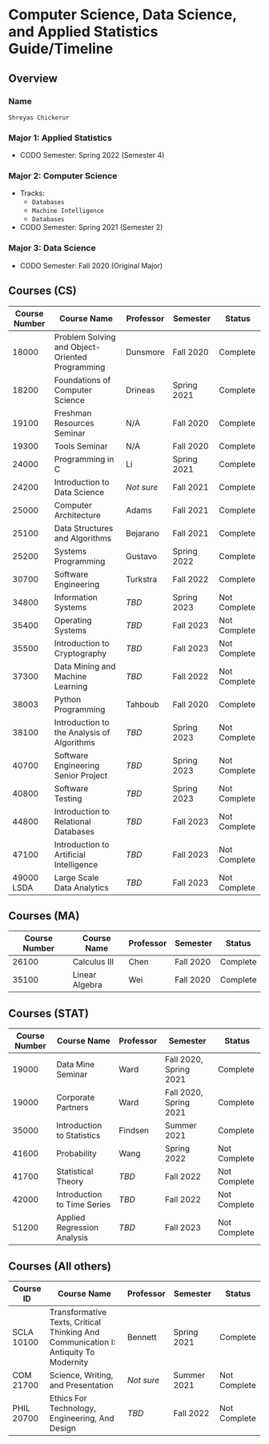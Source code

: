 # Computer Science, Data Science, and Applied Statistics Guide/Timeline
## Overview
### Name
`Shreyas Chickerur`
### Major 1: Applied Statistics
- CODO Semester: Spring 2022 (Semester 4)
### Major 2: Computer Science
- Tracks:
    - `Databases`
    - `Machine Intelligence`
    - `Databases`
- CODO Semester: Spring 2021 (Semester 2)
### Major 3: Data Science
- CODO Semester: Fall 2020 (Original Major)
## Courses (CS)
| Course Number | Course Name                                    | Professor | Semester  | Status   |
| -----------   | -----------                                    | --------- | --------  | -------- |
| 18000         | Problem Solving and Object-Oriented Programming| Dunsmore  | Fall 2020 | Complete |
| 18200         | Foundations of Computer Science                | Drineas   | Spring 2021 | Complete |
| 19100         | Freshman Resources Seminar                     | N/A       | Fall 2020 | Complete |
| 19300         | Tools Seminar                                  | N/A       | Fall 2020 | Complete |
| 24000         | Programming in C                               | Li        | Spring 2021 | Complete |
| 24200         | Introduction to Data Science                   | *Not sure*| Fall 2021 | Complete |
| 25000         | Computer Architecture                          | Adams     | Fall 2021 | Complete |
| 25100         | Data Structures and Algorithms                 | Bejarano  | Fall 2021 | Complete |
| 25200         | Systems Programming                            | Gustavo   | Spring 2022 | Complete |
| 30700         | Software Engineering                           | Turkstra  | Fall 2022 | Complete |
| 34800         | Information Systems                            | *TBD*   | Spring 2023 | Not Complete |
| 35400         | Operating Systems                              | *TBD*   | Fall 2023   | Not Complete |
| 35500         | Introduction to Cryptography                   | *TBD*   | Fall 2023   | Not Complete |
| 37300         | Data Mining and Machine Learning               | *TBD*     | Fall 2022 | Not Complete |
| 38003         | Python Programming                             | Tahboub   | Fall 2020 | Complete |
| 38100         | Introduction to the Analysis of Algorithms     | *TBD*   | Spring 2023 | Not Complete |
| 40700         | Software Engineering Senior Project            | *TBD*   | Spring 2023 | Not Complete |
| 40800         | Software Testing                               | *TBD*   | Spring 2023 | Not Complete |
| 44800         | Introduction to Relational Databases           | *TBD*   | Fall 2023   | Not Complete |
| 47100         | Introduction to Artificial Intelligence        | *TBD*   | Fall 2023   | Not Complete |
| 49000 LSDA    | Large Scale Data Analytics                     | *TBD*   | Fall 2023   | Not Complete |

## Courses (MA)
| Course Number | Course Name | Professor | Semester  | Status   |
| -----------   | ----------- | --------- | --------  | -------- |
| 26100         | Calculus III | Chen  | Fall 2020 | Complete |
| 35100         | Linear Algebra | Wei  | Fall 2020 | Complete |
## Courses (STAT)
| Course Number | Course Name                                    | Professor | Semester  | Status   |
| -----------   | -----------                                    | --------- | --------  | -------- |
| 19000         | Data Mine Seminar | Ward  | Fall 2020, Spring 2021 | Complete |
| 19000         | Corporate Partners | Ward  | Fall 2020, Spring 2021 | Complete |
| 35000         | Introduction to Statistics | Findsen  | Summer 2021 | Complete |
| 41600         | Probability | Wang  | Spring 2022 | Not Complete |
| 41700         | Statistical Theory | *TBD*  | Fall 2022 | Not Complete |
| 42000         | Introduction to Time Series | *TBD*  | Fall 2022 | Not Complete |
| 51200         | Applied Regression Analysis | *TBD*  | Fall 2023 | Not Complete |

## Courses (All others)
| Course ID | Course Name                                    | Professor | Semester  | Status   |
| -----------   | -----------                                    | --------- | --------  | -------- |
| SCLA 10100   | Transformative Texts, Critical Thinking And Communication I: Antiquity To Modernity                                    | Bennett | Spring 2021  | Complete |
| COM 21700         | Science, Writing, and Presentation | *Not sure*  | Summer 2021 | Not Complete |
| PHIL 20700         | Ethics For Technology, Engineering, And Design | *TBD*  | Fall 2022 | Not Complete |
